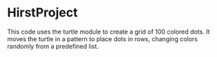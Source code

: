 # HirstProject
This code uses the turtle module to create a grid of 100 colored dots. It moves the turtle in a pattern to place dots in rows, changing colors randomly from a predefined list.
